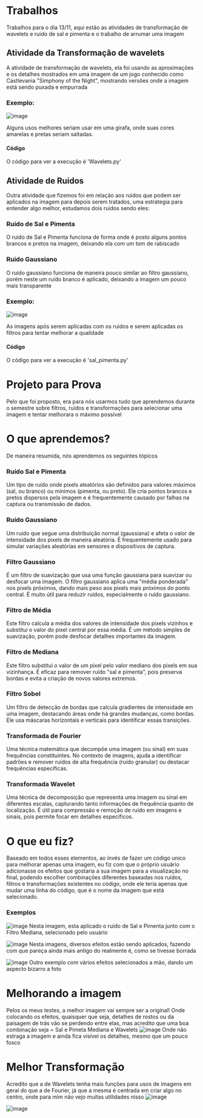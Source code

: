 # Trabalhos
Trabalhos para o dia 13/11, aqui estão as atividades de transformação de wavelets e ruido de sal e pimenta e o trabalho de arrumar uma imagem

## Atividade da Transformação de wavelets
A atividade de transformação de wavelets, ela foi usando as aproximações e os detalhes mostrados em uma imagem de um jogo conhecido como Castlevania "Simphony of the Night", mostrando versões onde a imagem está sendo puxada e empurrada

### Exemplo:

![image](https://github.com/user-attachments/assets/018f086c-5326-4b82-a962-6672d4dede43)

Alguns usos melhores seriam usar em uma girafa, onde suas cores amarelas e pretas seriam saltadas.

#### Código
O código para ver a execução é 'Wavelets.py'

## Atividade de Ruidos 
Outra atividade que fizemos foi em relação aos ruidos que podem ser aplicados na imagem para depois serem tratados, uma estrátegia para entender algo melhor, estudamos dois ruídos sendo eles:

### Ruido de Sal e Pimenta
O ruido de Sal e Pimenta funciona de forma onde é posto alguns pontos brancos e pretos na imagem, deixando ela com um tom de rabiscado

### Ruido Gaussiano
O ruido gaussiano funciona de maneira pouco similar ao filtro gaussiano, porém neste um ruído branco é aplicado, deixando a imagem um pouco mais transparente

### Exemplo:

![image](https://github.com/user-attachments/assets/4f7d78d0-a8b1-4f49-a82b-7bd038747bd6)

As imagens após serem aplicadas com os ruidos e serem aplicadas os filtros para tentar melhorar a qualidade

#### Código
O código para ver a execução é 'sal_pimenta.py'

# Projeto para Prova
Pelo que foi proposto, era para nós usarmos tudo que aprendemos durante o semestre sobre filtros, ruídos e transformações para selecionar uma imagem e tentar melhorara o máximo possível

# O que aprendemos?
De maneira resumida, nós aprendemos os seguintes tópicos

### Ruído Sal e Pimenta
Um tipo de ruído onde pixels aleatórios são definidos para valores máximos (sal, ou branco) ou mínimos (pimenta, ou preto). Ele cria pontos brancos e pretos dispersos pela imagem e é frequentemente causado por falhas na captura ou transmissão de dados.
### Ruído Gaussiano
Um ruído que segue uma distribuição normal (gaussiana) e afeta o valor de intensidade dos pixels de maneira aleatória. É frequentemente usado para simular variações aleatórias em sensores e dispositivos de captura.
### Filtro Gaussiano
É um filtro de suavização que usa uma função gaussiana para suavizar ou desfocar uma imagem. O filtro gaussiano aplica uma "média ponderada" nos pixels próximos, dando mais peso aos pixels mais próximos do ponto central. É muito útil para reduzir ruídos, especialmente o ruído gaussiano.
### Filtro de Média
Este filtro calcula a média dos valores de intensidade dos pixels vizinhos e substitui o valor do pixel central por essa média. É um método simples de suavização, porém pode desfocar detalhes importantes da imagem.
### Filtro de Mediana
Este filtro substitui o valor de um pixel pelo valor mediano dos pixels em sua vizinhança. É eficaz para remover ruído "sal e pimenta", pois preserva bordas e evita a criação de novos valores extremos.
### Filtro Sobel
Um filtro de detecção de bordas que calcula gradientes de intensidade em uma imagem, destacando áreas onde há grandes mudanças, como bordas. Ele usa máscaras horizontais e verticais para identificar essas transições.
### Transformada de Fourier
Uma técnica matemática que decompõe uma imagem (ou sinal) em suas frequências constituintes. No contexto de imagens, ajuda a identificar padrões e remover ruídos de alta frequência (ruído granular) ou destacar frequências específicas.
### Transformada Wavelet
Uma técnica de decomposição que representa uma imagem ou sinal em diferentes escalas, capturando tanto informações de frequência quanto de localização. É útil para compressão e remoção de ruído em imagens e sinais, pois permite focar em detalhes específicos.

# O que eu fiz?
Baseado em todos esses elementos, ao invés de fazer um código unico para melhorar apenas uma imagem, eu fiz com que o próprio usuário adicionasse os efeitos que gostaria a sua imagem para a visualização no final,
podendo escolher combinações diferentes baseadas nos ruídos, filtros e transformações existentes no código, onde ele teria apenas que mudar uma linha do código, que é o nome da imagem que está selecionado.

### Exemplos
![image](https://github.com/user-attachments/assets/7c89928c-c669-4774-8b6d-3c4452c0ab5b)
Nesta imagem, esta aplicado o ruido de Sal e Pimenta junto com o Filtro Mediana, selecionado pelo usuário

![image](https://github.com/user-attachments/assets/f49f6f04-5771-4826-99b0-6d5552c70f17)
Nesta imagens, diversos efeitos estão sendo aplicados, fazendo com que pareça ainda mais antigo do realmente é, como se tivesse borrada

![image](https://github.com/user-attachments/assets/3b756d57-0044-4885-a706-6f732d124858)
Outro exemplo com vários efeitos selecionados a mão, dando um aspecto bizarro a foto

# Melhorando a imagem
Pelos os meus testes, a melhor imagem vai sempre ser a original! Onde colocando os efeitos, quaisquer que seja, detalhes de rostos ou da paisagem de trás vão se perdendo entre elas, mas acredito que uma boa combinação seja = Sal e Pimeta Mediana e Wavelets
![image](https://github.com/user-attachments/assets/dd370595-f747-4cb8-bec6-48efb4a502b6)
Onde não estraga a imagem e ainda fica visível os detalhes, mesmo que um pouco fosco

# Melhor Transformação
Acredito que a de Wavelets tenha mais funções para usos de imagens em geral do que a de Fourier, já que a mesma é centrada em criar algo no centro, onde para mim não vejo muitas utilidades nisso
![image](https://github.com/user-attachments/assets/2cac39ae-59a7-4553-90ef-4d73107f2ff3)

![image](https://github.com/user-attachments/assets/0a43da3d-c2b9-4889-a735-dd443b07accf)
